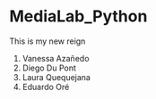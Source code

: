 # MediaLab_Python
This is my new reign
1. Vanessa Azañedo
2. Diego Du Pont
3. Laura Quequejana
4. Eduardo Oré
